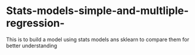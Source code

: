 # Stats-models-simple-and-multliple-regression-
This is to build a model using stats models ans sklearn to compare them for better understanding 
